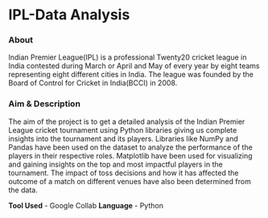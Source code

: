 # IPL-Data Analysis #
### About ###
Indian Premier League(IPL) is a professional Twenty20 cricket league in India contested during March or April and May of every year by eight teams representing eight different cities in India. The league was founded by the Board of Control for Cricket in India(BCCI) in 2008.

### Aim & Description ###
The aim of the project is to get a detailed analysis of the Indian Premier League cricket tournament using Python libraries giving us complete insights into the tournament and its players. Libraries like NumPy and Pandas have been used on the dataset to analyze the performance of the players in their respective roles. Matplotlib have been used for visualizing and gaining insights on the top and most impactful players in the tournament. The impact of toss decisions and how it has affected the outcome of a match on different venues have also been determined from the data.

**Tool Used** - Google Collab
**Language** - Python

